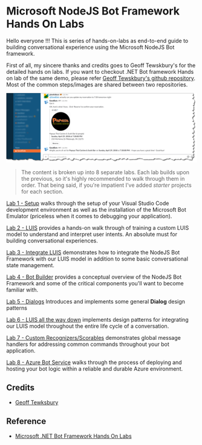 # Microsoft NodeJS Bot Framework Hands On Labs

Hello everyone !!! This is series of hands-on-labs as end-to-end guide to building conversational experience using the Microsoft NodeJS Bot framework. 

First of all, my sincere thanks and credits goes to Geoff Tewskbury's for the detailed hands on labs. If you want to checkout .NET Bot framework Hands on lab of the same demo, please refer [Geoff Tewskbury's github repository](https://github.com/gtewksbury/Microsoft-Bot-Framework-HOL). Most of the common steps/images are shared between two repositories.

![Screenshot](images/bot-slack.png)

> The content is broken up into 8 separate labs.  Each lab builds upon the previous, so it's highly recommended to walk through them in order.  That being said, if you're impatient I've added *starter* projects for each section.  

[Lab 1 - Setup](lab1-setup) walks through the setup of your Visual Studio Code development environment as well as the installation of the Microsoft Bot Emulator (priceless when it comes to debugging your application).

[Lab 2 - LUIS](lab2-luis) provides a hands-on walk through of training a custom LUIS model to understand and interpret user intents.  An absolute must for building conversational experiences.

[Lab 3 - Integrate LUIS](lab3-integrate-luis) demonstrates how to integrate the NodeJS Bot Framework with our LUIS model in addition to some basic conversational state management.

[Lab 4 - Bot Builder](lab4-bot-builder) provides a conceptual overview of the NodeJS Bot Framework and some of the critical components you'll want to become familiar with.

[Lab 5 - Dialogs](lab5-dialogs) Introduces and implements some general **Dialog** design patterns 

[Lab 6 - LUIS all the way down](lab6-luis-alltheway-down) implements design patterns for integrating our LUIS model throughout the entire life cycle of a conversation.

[Lab 7 - Custom Recognizers/Scorables](custom-recognizer) demonstrates global message handlers for 
addressing common commands throughout your bot application.

[Lab 8 - Azure Bot Service](azure-bot-service) walks through the process of deploying and hosting your bot logic within a reliable and durable Azure environment.

## Credits

- [Geoff Tewksbury](https://github.com/gtewksbury)

## Reference

- [Microsoft .NET Bot Framework Hands On Labs](https://github.com/gtewksbury/Microsoft-Bot-Framework-HOL)
